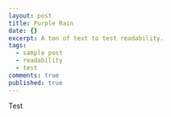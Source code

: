 ```yaml
---
layout: post
title: Purple Rain
date: {}
excerpt: A ton of text to test readability.
tags:
  - sample post
  - readability
  - test
comments: true
published: true
---
```

Test
